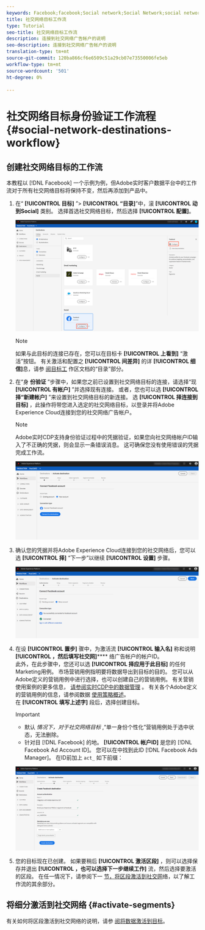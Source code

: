```yaml
---
keywords: Facebook;facebook;Social network;Social Network;social network authentication;Social network authentication
title: 社交网络目标工作流
type: Tutorial
seo-title: 社交网络目标工作流
description: 连接到社交网络广告帐户的说明
seo-description: 连接到社交网络广告帐户的说明
translation-type: tm+mt
source-git-commit: 120ba866cf6e6509c51a29cb07e73550006fe5eb
workflow-type: tm+mt
source-wordcount: '501'
ht-degree: 0%

---
```



# 社交网络目标身份验证工作流程 {#social-network-destinations-workflow}

## 创建社交网络目标的工作流

本教程以 [!DNL Facebook] 一个示例为例，但Adobe实时客户数据平台中的工作流对于所有社交网络目标将保持不变，然后再添加到产品中。

1. 在“ **[!UICONTROL 目标]** ”> **[!UICONTROL “目录]**”中，滚 **[!UICONTROL 动到Social]** 类别。 选择首选社交网络目标，然后选择 **[!UICONTROL 配置]**。

   ![连接到社交网络目标](/help/rtcdp/destinations/assets/facebook-catalog-view.png)

   >[!NOTE]
   >
   >如果与此目标的连接已存在，您可以在目标卡 **[!UICONTROL 上看到]** “激活”按钮。 有关激活和配置之 **[!UICONTROL 间差异]** 的详 **[!UICONTROL 细信]**&#x200B;息，请参 [阅目标工](/help/rtcdp/destinations/destinations-workspace.md#catalog) 作区文档的“目录”部分。

2. 在“身 **份验证** ”步骤中，如果您之前已设置到社交网络目标的连接，请选择“现 **[!UICONTROL 有帐户]** ”并选择现有连接。 或者，您也可以选 **[!UICONTROL 择“新建帐户]** ”来设置到社交网络目标的新连接。 选 **[!UICONTROL 择连接到目标]** ，此操作将带您进入选定的社交网络目标，以登录并将Adobe Experience Cloud连接到您的社交网络广告帐户。

   >[!NOTE]
   >
   >Adobe实时CDP支持身份验证过程中的凭据验证，如果您向社交网络帐户ID输入了不正确的凭据，则会显示一条错误消息。 这可确保您没有使用错误的凭据完成工作流。

   ![连接到社交网络目标——身份验证步骤](/help/rtcdp/destinations/assets/facebook-pre-connect-view.png)

3. 确认您的凭据并将Adobe Experience Cloud连接到您的社交网络后，您可以选 **[!UICONTROL 择]** “下一步”以继续 **[!UICONTROL 设置]** 步骤。

   ![已确认凭据](/help/rtcdp/destinations/assets/facebook-post-connection-view.png)

4. 在设 **[!UICONTROL 置步]** 骤中，为激活流 **[!UICONTROL 输入名]** 称和说明 **[!UICONTROL ，然后填写社交网]****** 络广告帐户的帐户ID。 <br> 此外，在此步骤中，您还可以选 **[!UICONTROL 择应用于此目标]** 的任何Marketing用例。 市场营销用例指明要将数据导出到目标的目的。 您可以从Adobe定义的营销用例中进行选择，也可以创建自己的营销用例。 有关营销使用案例的更多信息， [请参阅实时CDP中的数据管理](/help/rtcdp/privacy/data-governance-overview.md#destinations) 。 有关各个Adobe定义的营销用例的信息，请参阅数据 [使用策略概述](/help/data-governance/policies/overview.md#core-actions)。 <br> 在 **[!UICONTROL 填写上述字]** 段后，选择创建目标。

   >[!IMPORTANT]
   >
   > * 默认 *情况下，对于社交网络目标* ,“单一身份个性化”营销用例处于选中状态，无法删除。
   > * 针对目 [!DNL Facebook] 的地。 **[!UICONTROL 帐户ID]** 是您的 [!DNL Facebook Ad Account ID]。 您可以在中找到此ID [!DNL Facebook Ads Manager]。 在ID前加上 `act_` 如下前缀：


   ![连接到社交网络目标——设置步骤](/help/rtcdp/destinations/assets/social-networks-setup-step.png)

5. 您的目标现在已创建。 如果要稍后 **[!UICONTROL 激活区段]** ，则可以选择保存并退出 **[!UICONTROL ，也可以选择下一步继续工作]** 流，然后选择要激活的区段。 在任一情况下，请参阅下一 [节，将区段激活到社交网](#activate-segments)络，以了解工作流的其余部分。

## 将细分激活到社交网络 {#activate-segments}

有关如何将区段激活到社交网络的说明，请参 [阅将数据激活到目标](/help/rtcdp/destinations/activate-destinations.md)。